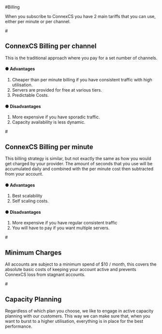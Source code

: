 #Billing

When you subscribe to ConnexCS you have 2 main tariffs that you can use, either per minute or per channel.

#<h2>ConnexCS Billing per channel</h2>

This is the traditional approach where you pay for a set number of channels.

<h4><b>&#x25cf; Advantages</b></h4>

1. Cheaper than per minute billing if you have consistent traffic with high utilisation.
2. Servers are provided for free at various tiers.
3. Predictable Costs.

<h4><b>&#x25cf; Disadvantages</b></h4>

1. More expensive if you have sporadic traffic.
2. Capacity availability is less dynamic.

#<h2>ConnexCS Billing per minute</h2>

This billing strategy is similar, but not exactly the same as how you would get charged by your provider. 
The amount of seconds that you use will be accumulated daily and combined with the per minute cost then subtracted from your account.

 <h4><b>&#x25cf; Advantages</b></h4>

  1. Best scalability
  2. Self scaling costs.

<h4><b>&#x25cf; Disadvantages</b></h4>

  1. More expensive if you have regular consistent traffic
  2. You will have to pay if you want multiple servers.

 
#<h2>Minimum Charges</h2>

All accounts are subject to a minimum spend of $10 / month, this covers the absolute basic costs of keeping your account
active and prevents ConnexCS loss from stagnant accounts. 

#<h2>Capacity Planning</h2>

Regardless of which plan you choose, we like to engage in active capacity planning with our customers. 
This way we can make sure that, when you want to burst to a higher utilisation, everything is in place for the best performance.
